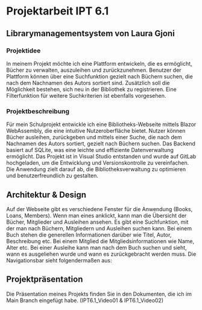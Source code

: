 # Projektarbeit IPT 6.1

## Librarymanagementsystem von Laura Gjoni

### Projektidee
In meinem Projekt möchte ich eine Plattform entwickeln, die es ermöglicht, Bücher zu verwalten, auszuleihen und zurückzunehmen. 
Benutzer der Plattform können über eine Suchfunktion gezielt nach Büchern suchen, die nach dem Nachnamen des Autors sortiert sind. 
Zusätzlich soll die Möglichkeit bestehen, sich neu in der Bibliothek zu registrieren. Eine Filterfunktion für weitere Suchkriterien ist ebenfalls vorgesehen.

### Projektbeschreibung
Für mein Schulprojekt entwickle ich eine Bibliotheks-Webseite mittels Blazor WebAssembly, die eine intuitive Nutzeroberfläche bietet. 
Nutzer können Bücher ausleihen, zurückgeben und mittels einer Suche, die nach dem Nachnamen des Autors sortiert, gezielt nach Büchern suchen. 
Das Backend basiert auf SQLite, was eine leichte und effiziente Datenverwaltung ermöglicht. Das Projekt ist in Visual Studio entstanden und wurde auf GitLab hochgeladen, 
um die Entwicklung und Versionskontrolle zu vereinfachen. Die Anwendung zielt darauf ab, die Bibliotheksverwaltung zu optimieren und benutzerfreundlich zu gestalten.

## Architektur & Design
Auf der Webseite gibt es verschiedene Fenster für die Anwendung (Books, Loans, Members). 
Wenn man eines anklickt, kann man die Übersicht der Bücher, Mitglieder und Ausleihen ansehen. 
Es gibt eine Suchfunktion, mit der man nach Büchern, Mitgliedern und Ausleihen suchen kann. 
Bei einem Buch stehen die generellen Informationen darüber wie Titel, Autor, Beschreibung etc. 
Bei einem Mitglied die Mitgliedsinformationen wie Name, Alter etc. Bei einer Ausleihe kann man nach dem Buch suchen und sieht, 
wann es ausgeliehen wurde und wann es zurückgebracht werden muss.
Die Navigationsbar sieht folgendermaßen aus:

## Projektpräsentation
Die Präsentation meines Projekts finden Sie in den Dokumenten, die ich im Main Branch eingefügt habe.
(IPT6.1_Video01 & IPT6.1_Video02)
